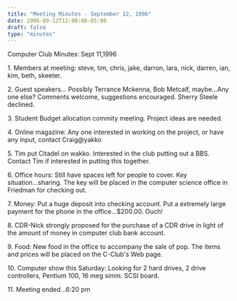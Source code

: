 ```yaml
---
title: "Meeting Minutes - September 12, 1996"
date: 1996-09-12T12:00:00-05:00
draft: false
type: "minutes"
---
```


 Computer Club Minutes:  Sept 11,1996 </p><p>
</p><p>
1.  Members at meeting:  steve, tim, chris, jake, darron, lara, nick, darren,        ian, kim, beth, skeeter. </p><p>
2.  Guest speakers...      Possibly Terrance Mckenna,  Bob Metcalf, maybe...Any one else?  Comments           welcome, suggestions encouraged.  Sherry Steele declined.   </p><p>
3.  Student Budget allocation commity meeting.      Project ideas are needed.  </p><p>
4.  Online magazine:      Any one interested in working on the project, or have any input,                contact Craig@yakko </p><p>
5.  Tim put Citadel on wakko.  Interested in the club putting out a BBS.      Contact Tim if interested in putting this together. </p><p>
6.  Office hours:      Still have spaces left for people to cover.  Key situation...sharing.           The key will be placed in the computer science office in Friedman for           checking out. </p><p>
7.   Money:       Put a huge deposit into checking account.  Put a extremely large payment        for the phone in the office...$200.00.  Ouch! </p><p>
8.   CDR-Nick strongly proposed for the purchase of a CDR drive in light               of the amount of money in computer club bank account. </p><p>
9.   Food:       New food in the office to accompany the sale of pop. The items and              prices will be placed on the C-Club's Web page.   </p><p>
10.  Computer show this Saturday:       Looking for 2 hard drives, 2 drive controllers, Pentium 100, 16 meg simm.       SCSI board. </p><p>
11.  Meeting ended...6:20 pm </p>
